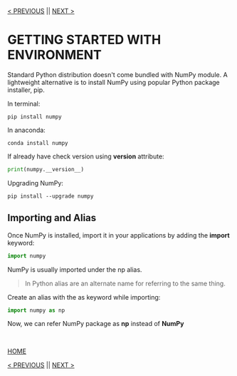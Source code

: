 [< PREVIOUS](np_intro.md) || [NEXT >](np_ndarray.md)

# GETTING STARTED WITH ENVIRONMENT

Standard Python distribution doesn't come bundled with NumPy module. A lightweight alternative is to install NumPy using popular Python package installer, pip.

In terminal:
```
pip install numpy
```

In anaconda:
```
conda install numpy
```

If already have check version using __version__ attribute:
```python
print(numpy.__version__)
```


Upgrading NumPy:
```
pip install --upgrade numpy
```

## Importing and Alias

Once NumPy is installed, import it in your applications by adding the **import** keyword:
```python
import numpy
```

NumPy is usually imported under the np alias.

>  In Python alias are an alternate name for referring to the same thing.

Create an alias with the as keyword while importing:
```python
import numpy as np
```

Now, we can refer NumPy package as **np** instead of **NumPy**

<br />

[HOME](README.md)

[< PREVIOUS](np_intro.md) || [NEXT >](np_ndarray.md)
